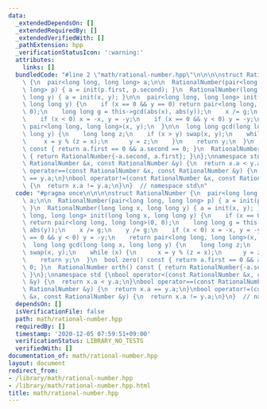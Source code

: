 ```yaml
---
data:
  _extendedDependsOn: []
  _extendedRequiredBy: []
  _extendedVerifiedWith: []
  _pathExtension: hpp
  _verificationStatusIcon: ':warning:'
  attributes:
    links: []
  bundledCode: "#line 2 \"math/rational-number.hpp\"\n\n\n\nstruct RationalNumber\
    \ {\n  pair<long long, long long> a;\n\n  RationalNumber(pair<long long, long\
    \ long> p) { a = init(p.first, p.second); }\n  RationalNumber(long long x, long\
    \ long y) { a = init(x, y); }\n\n  pair<long long, long long> init(long long x,\
    \ long long y) {\n    if (x == 0 && y == 0) return pair<long long, long long>(0,\
    \ 0);\n    long long g = this->gcd(abs(x), abs(y));\n    x /= g;\n    y /= g;\n\
    \    if (x < 0) x = -x, y = -y;\n    if (x == 0 && y < 0) y = -y;\n    return\
    \ pair<long long, long long>(x, y);\n  }\n\n  long long gcd(long long x, long\
    \ long y) {\n    long long z;\n    if (x > y) swap(x, y);\n    while (x) {\n \
    \     x = y % (z = x);\n      y = z;\n    }\n    return y;\n  }\n  bool zero()\
    \ const { return a.first == 0 && a.second == 0; }\n  RationalNumber orth() const\
    \ { return RationalNumber{-a.second, a.first}; }\n};\nnamespace std {\nbool operator<(const\
    \ RationalNumber &x, const RationalNumber &y) {\n  return x.a < y.a;\n}\nbool\
    \ operator==(const RationalNumber &x, const RationalNumber &y) {\n  return x.a\
    \ == y.a;\n}\nbool operator!=(const RationalNumber &x, const RationalNumber &y)\
    \ {\n  return x.a != y.a;\n}\n}  // namespace std\n"
  code: "#pragma once\n\n\n\nstruct RationalNumber {\n  pair<long long, long long>\
    \ a;\n\n  RationalNumber(pair<long long, long long> p) { a = init(p.first, p.second);\
    \ }\n  RationalNumber(long long x, long long y) { a = init(x, y); }\n\n  pair<long\
    \ long, long long> init(long long x, long long y) {\n    if (x == 0 && y == 0)\
    \ return pair<long long, long long>(0, 0);\n    long long g = this->gcd(abs(x),\
    \ abs(y));\n    x /= g;\n    y /= g;\n    if (x < 0) x = -x, y = -y;\n    if (x\
    \ == 0 && y < 0) y = -y;\n    return pair<long long, long long>(x, y);\n  }\n\n\
    \  long long gcd(long long x, long long y) {\n    long long z;\n    if (x > y)\
    \ swap(x, y);\n    while (x) {\n      x = y % (z = x);\n      y = z;\n    }\n\
    \    return y;\n  }\n  bool zero() const { return a.first == 0 && a.second ==\
    \ 0; }\n  RationalNumber orth() const { return RationalNumber{-a.second, a.first};\
    \ }\n};\nnamespace std {\nbool operator<(const RationalNumber &x, const RationalNumber\
    \ &y) {\n  return x.a < y.a;\n}\nbool operator==(const RationalNumber &x, const\
    \ RationalNumber &y) {\n  return x.a == y.a;\n}\nbool operator!=(const RationalNumber\
    \ &x, const RationalNumber &y) {\n  return x.a != y.a;\n}\n}  // namespace std"
  dependsOn: []
  isVerificationFile: false
  path: math/rational-number.hpp
  requiredBy: []
  timestamp: '2020-12-05 07:59:51+09:00'
  verificationStatus: LIBRARY_NO_TESTS
  verifiedWith: []
documentation_of: math/rational-number.hpp
layout: document
redirect_from:
- /library/math/rational-number.hpp
- /library/math/rational-number.hpp.html
title: math/rational-number.hpp
---
```

